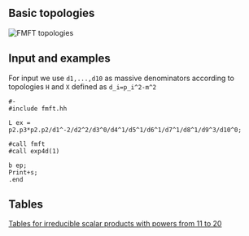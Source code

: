 ## Basic topologies

![FMFT topologies](https://raw.githubusercontent.com/wiki/apik/fmft/topo.png)

## Input and examples

For input we use `d1,...,d10` as massive denominators according to topologies `H` and `X` defined as `d_i=p_i^2-m^2`


```
#-
#include fmft.hh

L ex = p2.p3*p2.p2/d1^-2/d2^2/d3^0/d4^1/d5^1/d6^1/d7^1/d8^1/d9^3/d10^0;

#call fmft
#call exp4d(1)

b ep;
Print+s;
.end
```
## Tables

[Tables for irreducible scalar products with powers from 11 to 20](https://dl.bintray.com/apik/FMFT/)
